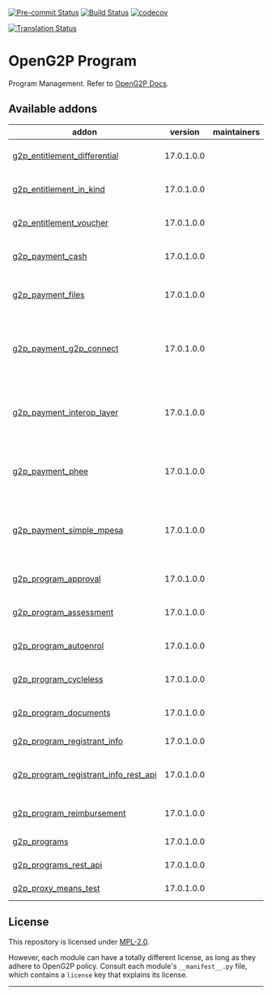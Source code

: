
<!-- /!\ Non OCA Context : Set here the badge of your runbot / runboat instance. -->
[![Pre-commit
Status](https://github.com/openg2p/openg2p-program/actions/workflows/pre-commit.yml/badge.svg?branch=15.0-develop)](https://github.com/openg2p/openg2p-program/actions/workflows/pre-commit.yml?query=branch%3A15.0-develop)
[![Build
Status](https://github.com/openg2p/openg2p-program/actions/workflows/test.yml/badge.svg?branch=15.0-develop)](https://github.com/openg2p/openg2p-program/actions/workflows/test.yml?query=branch%3A15.0-develop)
[![codecov](https://codecov.io/gh/openg2p/openg2p-program/branch/15.0-develop/graph/badge.svg)](https://codecov.io/gh/openg2p/openg2p-program)
<!-- /!\ Non OCA Context : Set here the badge of your translation instance. -->
[![Translation Status](https://translate.openspp.org/widgets/openg2p/-/svg-badge.svg)](https://translate.openspp.org/engage/openg2p/?utm_source=widget)

<!-- /!\ do not modify above this line -->

# OpenG2P Program

Program Management. Refer to [OpenG2P Docs](https://docs.openg2p.org/v/1.1).

<!-- /!\ do not modify below this line -->

<!-- prettier-ignore-start -->

[//]: # (addons)

Available addons
----------------
addon | version | maintainers | summary
--- | --- | --- | ---
[g2p_entitlement_differential](g2p_entitlement_differential/) | 17.0.1.0.0 |  | OpenG2P Entitlement: Differential
[g2p_entitlement_in_kind](g2p_entitlement_in_kind/) | 17.0.1.0.0 |  | OpenG2P Entitlement: In-Kind
[g2p_entitlement_voucher](g2p_entitlement_voucher/) | 17.0.1.0.0 |  | OpenG2P Entitlement: Voucher
[g2p_payment_cash](g2p_payment_cash/) | 17.0.1.0.0 |  | OpenG2P Program Payment: Cash
[g2p_payment_files](g2p_payment_files/) | 17.0.1.0.0 |  | OpenG2P Program Payments: In Files
[g2p_payment_g2p_connect](g2p_payment_g2p_connect/) | 17.0.1.0.0 |  | OpenG2P Program Payment: G2P Connect Payment Manager
[g2p_payment_interop_layer](g2p_payment_interop_layer/) | 17.0.1.0.0 |  | OpenG2P Program Payment (Payment Interoperability Layer)
[g2p_payment_phee](g2p_payment_phee/) | 17.0.1.0.0 |  | OpenG2P Program Payment (Payment Hub EE)
[g2p_payment_simple_mpesa](g2p_payment_simple_mpesa/) | 17.0.1.0.0 |  | OpenG2P Program Payment: Simple Mpesa Payment Manager
[g2p_program_approval](g2p_program_approval/) | 17.0.1.0.0 |  | OpenG2P Program: Approval
[g2p_program_assessment](g2p_program_assessment/) | 17.0.1.0.0 |  | OpenG2P Program: Assessment
[g2p_program_autoenrol](g2p_program_autoenrol/) | 17.0.1.0.0 |  | OpenG2P Programs: Autoenrol
[g2p_program_cycleless](g2p_program_cycleless/) | 17.0.1.0.0 |  | OpenG2P Programs: Cycleless
[g2p_program_documents](g2p_program_documents/) | 17.0.1.0.0 |  | OpenG2P Program: Documents
[g2p_program_registrant_info](g2p_program_registrant_info/) | 17.0.1.0.0 |  | G2P Program: Registrant Info
[g2p_program_registrant_info_rest_api](g2p_program_registrant_info_rest_api/) | 17.0.1.0.0 |  | G2P Program : Program Registrant Info Rest API
[g2p_program_reimbursement](g2p_program_reimbursement/) | 17.0.1.0.0 |  | OpenG2P Programs: Reimbursement
[g2p_programs](g2p_programs/) | 17.0.1.0.0 |  | OpenG2P Programs
[g2p_programs_rest_api](g2p_programs_rest_api/) | 17.0.1.0.0 |  | G2P Programs: REST API
[g2p_proxy_means_test](g2p_proxy_means_test/) | 17.0.1.0.0 |  | G2P: Proxy Means Test

[//]: # (end addons)

<!-- prettier-ignore-end -->

## License

This repository is licensed under [MPL-2.0](LICENSE).

However, each module can have a totally different license, as long as they adhere to OpenG2P
policy. Consult each module's `__manifest__.py` file, which contains a `license` key
that explains its license.

----
<!-- /!\ Non OCA Context : Set here the full description of your organization. -->

